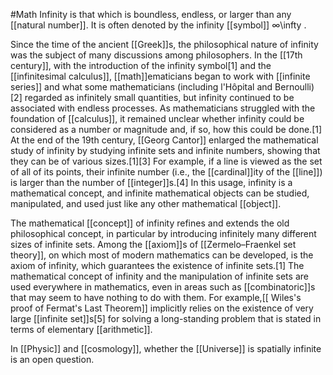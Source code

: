 #Math 
Infinity is that which is boundless, endless, or larger than any [[natural number]]. It is often denoted by the infinity [[symbol]] 
∞\infty .

Since the time of the ancient [[Greek]]s, the philosophical nature of infinity was the subject of many discussions among philosophers. In the [[17th century]], with the introduction of the infinity symbol[1] and the [[infinitesimal calculus]], [[math]]ematicians began to work with [[infinite series]] and what some mathematicians (including l'Hôpital and Bernoulli)[2] regarded as infinitely small quantities, but infinity continued to be associated with endless processes. As mathematicians struggled with the foundation of [[calculus]], it remained unclear whether infinity could be considered as a number or magnitude and, if so, how this could be done.[1] At the end of the 19th century, [[Georg Cantor]] enlarged the mathematical study of infinity by studying infinite sets and infinite numbers, showing that they can be of various sizes.[1][3] For example, if a line is viewed as the set of all of its points, their infinite number (i.e., the [[cardinal]]ity of the [[line]]) is larger than the number of [[integer]]s.[4] In this usage, infinity is a mathematical concept, and infinite mathematical objects can be studied, manipulated, and used just like any other mathematical [[object]].

The mathematical [[concept]] of infinity refines and extends the old philosophical concept, in particular by introducing infinitely many different sizes of infinite sets. Among the [[axiom]]s of [[Zermelo–Fraenkel set theory]], on which most of modern mathematics can be developed, is the axiom of infinity, which guarantees the existence of infinite sets.[1] The mathematical concept of infinity and the manipulation of infinite sets are used everywhere in mathematics, even in areas such as [[combinatoric]]s that may seem to have nothing to do with them. For example,[[ Wiles's proof of Fermat's Last Theorem]] implicitly relies on the existence of very large [[infinite set]]s[5] for solving a long-standing problem that is stated in terms of elementary [[arithmetic]].

In [[Physic]] and [[cosmology]], whether the [[Universe]] is spatially infinite is an open question.